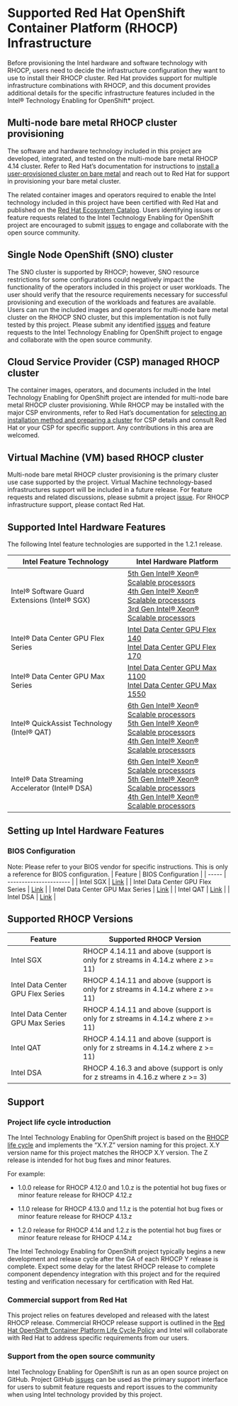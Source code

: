 # Supported Red Hat OpenShift Container Platform (RHOCP) Infrastructure 

Before provisioning the Intel hardware and software technology with RHOCP, users need to decide the infrastructure configuration they want to use to install their RHOCP cluster. Red Hat provides support for multiple infrastructure combinations with RHOCP, and this document provides additional details for the specific infrastructure features included in the Intel® Technology Enabling for OpenShift* project. 

## Multi-node bare metal RHOCP cluster provisioning 

The software and hardware technology included in this project are developed, integrated, and tested on the multi-mode bare metal RHOCP 4.14 cluster. Refer to Red Hat’s documentation for instructions to [install a user-provisioned cluster on bare metal](https://docs.openshift.com/container-platform/4.14/installing/installing_bare_metal/installing-bare-metal.html#installation-machine-requirements_installing-bare-metal) and reach out to Red Hat for support in provisioning your bare metal cluster.  

The related container images and operators required to enable the Intel technology included in this project have been certified with Red Hat and published on the [Red Hat Ecosystem Catalog](https://catalog.redhat.com/software). Users identifying issues or feature requests related to the Intel Technology Enabling for OpenShift project are encouraged to submit [issues](https://github.com/intel/intel-technology-enabling-for-openshift/issues) to engage and collaborate with the open source community.  

## Single Node OpenShift (SNO) cluster 

The SNO cluster is supported by RHOCP; however, SNO resource restrictions for some configurations could negatively impact the functionality of the operators included in this project or user workloads. The user should verify that the resource requirements necessary for successful provisioning and execution of the workloads and features are available. Users can run the included images and operators for multi-node bare metal cluster on the RHOCP SNO cluster, but this implementation is not fully tested by this project. Please submit any identified [issues](https://github.com/intel/intel-technology-enabling-for-openshift/issues) and feature requests to the Intel Technology Enabling for OpenShift project to engage and collaborate with the open source community. 

## Cloud Service Provider (CSP) managed RHOCP cluster 

The container images, operators, and documents included in the Intel Technology Enabling for OpenShift project are intended for multi-node bare metal RHOCP cluster provisioning. While RHOCP may be installed with the major CSP environments, refer to Red Hat’s documentation for [selecting an installation method and preparing a cluster](https://docs.openshift.com/container-platform/4.14/installing/installing-preparing.html#installing-preparing-install-manage) for CSP details and consult Red Hat or your CSP for specific support. Any contributions in this area are welcomed.  

## Virtual Machine (VM) based RHOCP cluster 

Multi-node bare metal RHOCP cluster provisioning is the primary cluster use case supported by the project. Virtual Machine technology-based infrastructures support will be included in a future release. For feature requests and related discussions, please submit a project [issue](https://github.com/intel/intel-technology-enabling-for-openshift/issues). For RHOCP infrastructure support, please contact Red Hat. 

## Supported Intel Hardware Features 

The following Intel feature technologies are supported in the 1.2.1 release.  

| Intel Feature Technology                      | Intel Hardware Platform                                        |
|-----------------------------------------------|----------------------------------------------------------------|
| Intel® Software Guard Extensions (Intel® SGX) | [5th Gen Intel® Xeon® Scalable processors](https://www.intel.com/content/www/us/en/products/docs/processors/xeon/5th-gen-xeon-scalable-processors.html) <br/>  [4th Gen Intel® Xeon® Scalable processors](https://www.intel.com/content/www/us/en/products/docs/processors/xeon-accelerated/4th-gen-xeon-scalable-processors.html) <br/>  [3rd Gen Intel® Xeon® Scalable processors   ](https://www.intel.com/content/www/us/en/products/docs/processors/xeon-accelerated/3rd-gen-xeon-scalable-processors.html)                                                   |                               
| Intel® Data Center GPU Flex Series            | [Intel Data Center GPU Flex 140](https://www.intel.com/content/www/us/en/products/sku/230020/intel-data-center-gpu-flex-140/specifications.html) <br/>  [Intel Data Center GPU Flex 170](https://www.intel.com/content/www/us/en/products/sku/230019/intel-data-center-gpu-flex-170/specifications.html)  |
| Intel® Data Center GPU Max Series            | [Intel Data Center GPU Max 1100](https://www.intel.com/content/www/us/en/products/sku/232876/intel-data-center-gpu-max-1100/specifications.html) <br/>  [Intel Data Center GPU Max 1550](https://www.intel.com/content/www/us/en/products/sku/232873/intel-data-center-gpu-max-1550/specifications.html)  |
| Intel® QuickAssist Technology (Intel® QAT) | [6th Gen Intel® Xeon® Scalable processors](https://www.intel.com/content/www/us/en/products/details/processors/xeon/xeon6-product-brief.html) <br/> [5th Gen Intel® Xeon® Scalable processors](https://www.intel.com/content/www/us/en/products/docs/processors/xeon/5th-gen-xeon-scalable-processors.html) <br/>  [4th Gen Intel® Xeon® Scalable processors](https://www.intel.com/content/www/us/en/products/docs/processors/xeon-accelerated/4th-gen-xeon-scalable-processors.html) |
| Intel® Data Streaming Accelerator (Intel® DSA) | [6th Gen Intel® Xeon® Scalable processors](https://www.intel.com/content/www/us/en/products/details/processors/xeon/xeon6-product-brief.html) <br/> [5th Gen Intel® Xeon® Scalable processors](https://www.intel.com/content/www/us/en/products/docs/processors/xeon/5th-gen-xeon-scalable-processors.html) <br/>  [4th Gen Intel® Xeon® Scalable processors](https://www.intel.com/content/www/us/en/products/docs/processors/xeon-accelerated/4th-gen-xeon-scalable-processors.html) |

## Setting up Intel Hardware Features

### BIOS Configuration
Note: Please refer to your BIOS vendor for specific instructions. This is only a reference for BIOS configuration. 
| Feature | BIOS Configuration | 
| ----- | ---------------------- |
| Intel SGX | [Link](https://www.intel.com/content/www/us/en/support/articles/000087972/server-products/single-node-servers.html) |
| Intel Data Center GPU Flex Series | [Link](https://www.intel.com/content/www/us/en/content-details/774119/virtualization-guide-for-intel-data-center-gpu-flex-series.html?wapkw=gpu%20flex%20series%20setup%20guide) |
| Intel Data Center GPU Max Series | [Link](https://dgpu-docs.intel.com/system-user-guides/DNP-Max-1100-userguide/DNP-Max-1100-userguide.html#bios-setup) |
| Intel QAT | [Link](https://github.com/intel/qatlib/blob/7429ee2b7c837137ed11959a3c2cc3729dc15739/INSTALL#L104) |
| Intel DSA | [Link](https://cdrdv2-public.intel.com/759709/353216-data-streaming-accelerator-user-guide-003.pdf) |

## Supported RHOCP Versions

| Feature | Supported RHOCP Version | 
| ----- | ---------------------- |
| Intel SGX |  RHOCP 4.14.11 and above (support is only for z streams in 4.14.z where z >= 11) |
| Intel Data Center GPU Flex Series |  RHOCP 4.14.11 and above (support is only for z streams in 4.14.z where z >= 11) |
| Intel Data Center GPU Max Series |  RHOCP 4.14.11 and above (support is only for z streams in 4.14.z where z >= 11) |
| Intel QAT |  RHOCP 4.14.11 and above (support is only for z streams in 4.14.z where z >= 11) |
| Intel DSA | RHOCP 4.16.3 and above (support is only for z streams in 4.16.z where z >= 3) |

## Support 

### Project life cycle introduction 

The Intel Technology Enabling for OpenShift project is based on the [RHOCP life cycle](https://access.redhat.com/support/policy/updates/openshift) and implements the “X.Y.Z” version naming for this project. X.Y version name for this project matches the RHOCP X.Y version. The Z release is intended for hot bug fixes and minor features. 

For example: 

* 1.0.0 release for RHOCP 4.12.0 and 1.0.z is the potential hot bug fixes or minor feature release for RHOCP 4.12.z  

* 1.1.0 release for RHOCP 4.13.0 and 1.1.z is the potential hot bug fixes or minor feature release for RHOCP 4.13.z  

* 1.2.0 release for RHOCP 4.14 and 1.2.z is the potential hot bug fixes or minor feature release for RHOCP 4.14.z  

The Intel Technology Enabling for OpenShift project typically begins a new development and release cycle after the GA of each RHOCP Y release is complete. Expect some delay for the latest RHOCP release to complete component dependency integration with this project and for the required testing and verification necessary for certification with Red Hat. 

### Commercial support from Red Hat 

This project relies on features developed and released with the latest RHOCP release. Commercial RHOCP release support is outlined in the [Red Hat OpenShift Container Platform Life Cycle Policy](https://access.redhat.com/support/policy/updates/openshift) and Intel will collaborate with Red Hat to address specific requirements from our users.  

### Support from the open source community 

Intel Technology Enabling for OpenShift is run as an open source project on GitHub. Project GitHub [issues](https://github.com/intel/intel-technology-enabling-for-openshift/issues) can be used as the primary support interface for users to submit feature requests and report issues to the community when using Intel technology provided by this project. 
